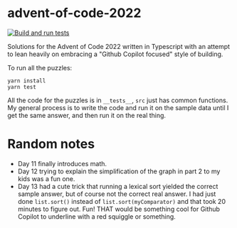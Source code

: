 # advent-of-code-2022

[![Build and run tests](https://github.com/djMax/advent-of-code-2022/actions/workflows/pull_requests.yml/badge.svg)](https://github.com/djMax/advent-of-code-2022/actions/workflows/pull_requests.yml)

Solutions for the Advent of Code 2022 written in Typescript with an attempt
to lean heavily on embracing a "Github Copilot focused" style of building.

To run all the puzzles:

```
yarn install
yarn test
```

All the code for the puzzles is in `__tests__`, `src` just has common functions. My general
process is to write the code and run it on the sample data until I get the same answer, and then run it on the real thing.

# Random notes
* Day 11 finally introduces math.
* Day 12 trying to explain the simplification of the graph in part 2 to my kids was a fun one.
* Day 13 had a cute trick that running a lexical sort yielded the correct sample answer, but of course not the correct real answer. I had just done `list.sort()` instead of `list.sort(myComparator)` and that took 20 minutes to figure out. Fun! THAT would be something cool for Github Copilot to underline with a red squiggle or something.